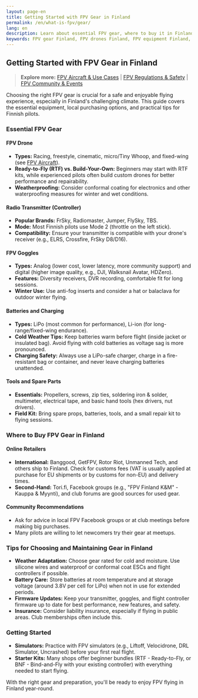 ```yaml
---
layout: page-en
title: Getting Started with FPV Gear in Finland
permalink: /en/what-is-fpv/gear/
lang: en
description: Learn about essential FPV gear, where to buy it in Finland, and tips for choosing the right equipment for Finnish conditions.
keywords: FPV gear Finland, FPV drones Finland, FPV equipment Finland, FPV goggles Finland, FPV transmitter Finland, FPV batteries Finland, FPV shops Finland
---
```


## Getting Started with FPV Gear in Finland

> **Explore more:** [FPV Aircraft & Use Cases](/en/what-is-fpv/aircraft/) | [FPV Regulations & Safety](/en/what-is-fpv/regulations-safety/) | [FPV Community & Events](/en/what-is-fpv/community/)

Choosing the right FPV gear is crucial for a safe and enjoyable flying experience, especially in Finland's challenging climate. This guide covers the essential equipment, local purchasing options, and practical tips for Finnish pilots.

### Essential FPV Gear

#### FPV Drone

- **Types:** Racing, freestyle, cinematic, micro/Tiny Whoop, and fixed-wing (see [FPV Aircraft](/en/what-is-fpv/aircraft/)).
- **Ready-to-Fly (RTF) vs. Build-Your-Own:** Beginners may start with RTF kits, while experienced pilots often build custom drones for better performance and repairability.
- **Weatherproofing:** Consider conformal coating for electronics and other waterproofing measures for winter and wet conditions.

#### Radio Transmitter (Controller)

- **Popular Brands:** FrSky, Radiomaster, Jumper, FlySky, TBS.
- **Mode:** Most Finnish pilots use Mode 2 (throttle on the left stick).
- **Compatibility:** Ensure your transmitter is compatible with your drone's receiver (e.g., ELRS, Crossfire, FrSky D8/D16).

#### FPV Goggles

- **Types:** Analog (lower cost, lower latency, more community support) and digital (higher image quality, e.g., DJI, Walksnail Avatar, HDZero).
- **Features:** Diversity receivers, DVR recording, comfortable fit for long sessions.
- **Winter Use:** Use anti-fog inserts and consider a hat or balaclava for outdoor winter flying.

#### Batteries and Charging

- **Types:** LiPo (most common for performance), Li-ion (for long-range/fixed-wing endurance).
- **Cold Weather Tips:** Keep batteries warm before flight (inside jacket or insulated bag). Avoid flying with cold batteries as voltage sag is more pronounced.
- **Charging Safety:** Always use a LiPo-safe charger, charge in a fire-resistant bag or container, and never leave charging batteries unattended.

#### Tools and Spare Parts

- **Essentials:** Propellers, screws, zip ties, soldering iron & solder, multimeter, electrical tape, and basic hand tools (hex drivers, nut drivers).
- **Field Kit:** Bring spare props, batteries, tools, and a small repair kit to flying sessions.

### Where to Buy FPV Gear in Finland

#### Online Retailers

- **International:** Banggood, GetFPV, Rotor Riot, Unmanned Tech, and others ship to Finland. Check for customs fees (VAT is usually applied at purchase for EU shipments or by customs for non-EU) and delivery times.
- **Second-Hand:** Tori.fi, Facebook groups (e.g., "FPV Finland K&M" - Kauppa & Myynti), and club forums are good sources for used gear.

#### Community Recommendations

- Ask for advice in local FPV Facebook groups or at club meetings before making big purchases.
- Many pilots are willing to let newcomers try their gear at meetups.

### Tips for Choosing and Maintaining Gear in Finland

- **Weather Adaptation:** Choose gear rated for cold and moisture. Use silicone wires and waterproof or conformal coat ESCs and flight controllers if possible.
- **Battery Care:** Store batteries at room temperature and at storage voltage (around 3.8V per cell for LiPo) when not in use for extended periods.
- **Firmware Updates:** Keep your transmitter, goggles, and flight controller firmware up to date for best performance, new features, and safety.
- **Insurance:** Consider liability insurance, especially if flying in public areas. Club memberships often include this.

### Getting Started

- **Simulators:** Practice with FPV simulators (e.g., Liftoff, Velocidrone, DRL Simulator, Uncrashed) before your first real flight.
- **Starter Kits:** Many shops offer beginner bundles (RTF - Ready-to-Fly, or BNF - Bind-and-Fly with your existing controller) with everything needed to start flying.

With the right gear and preparation, you'll be ready to enjoy FPV flying in Finland year-round.
